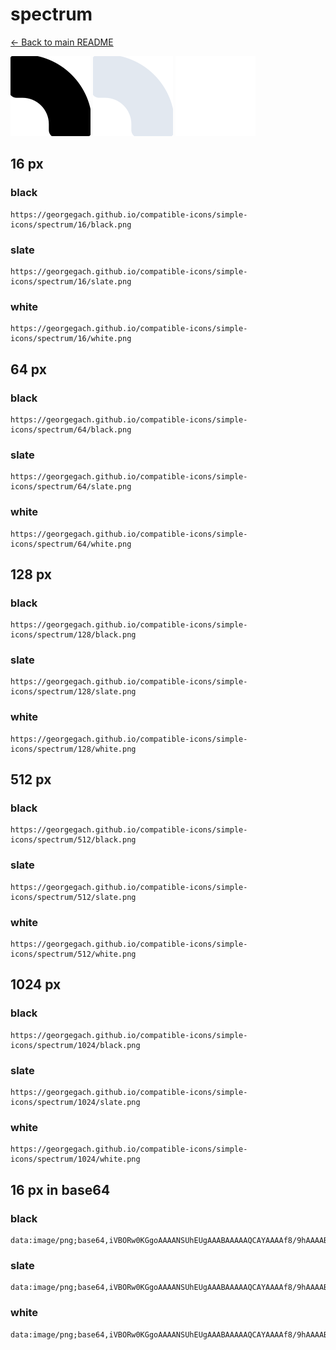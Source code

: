 # spectrum

[← Back to main README](../../README.md)


<img src="./128/black.png" width="128" alt="spectrum black icon" />
<img src="./128/slate.png" width="128" alt="spectrum slate icon" />
<img src="./128/white.png" width="128" alt="spectrum white icon" />

## 16 px

### black
```
https://georgegach.github.io/compatible-icons/simple-icons/spectrum/16/black.png
```

### slate
```
https://georgegach.github.io/compatible-icons/simple-icons/spectrum/16/slate.png
```

### white
```
https://georgegach.github.io/compatible-icons/simple-icons/spectrum/16/white.png
```

## 64 px

### black
```
https://georgegach.github.io/compatible-icons/simple-icons/spectrum/64/black.png
```

### slate
```
https://georgegach.github.io/compatible-icons/simple-icons/spectrum/64/slate.png
```

### white
```
https://georgegach.github.io/compatible-icons/simple-icons/spectrum/64/white.png
```

## 128 px

### black
```
https://georgegach.github.io/compatible-icons/simple-icons/spectrum/128/black.png
```

### slate
```
https://georgegach.github.io/compatible-icons/simple-icons/spectrum/128/slate.png
```

### white
```
https://georgegach.github.io/compatible-icons/simple-icons/spectrum/128/white.png
```

## 512 px

### black
```
https://georgegach.github.io/compatible-icons/simple-icons/spectrum/512/black.png
```

### slate
```
https://georgegach.github.io/compatible-icons/simple-icons/spectrum/512/slate.png
```

### white
```
https://georgegach.github.io/compatible-icons/simple-icons/spectrum/512/white.png
```

## 1024 px

### black
```
https://georgegach.github.io/compatible-icons/simple-icons/spectrum/1024/black.png
```

### slate
```
https://georgegach.github.io/compatible-icons/simple-icons/spectrum/1024/slate.png
```

### white
```
https://georgegach.github.io/compatible-icons/simple-icons/spectrum/1024/white.png
```

## 16 px in base64

### black
```
data:image/png;base64,iVBORw0KGgoAAAANSUhEUgAAABAAAAAQCAYAAAAf8/9hAAAABmJLR0QA/wD/AP+gvaeTAAAAw0lEQVQ4jZ3SMU4CQRjF8d9ClqCBxAvQcAyPYryBh7OhsCDExorGBmJIiNViq40mRFgKBqPIzIR9yatmvv+8eflghRrfeMcbXjHBLUoZbQPglD+xCKAiBogN//YHHtFrCqixwQsGTQEHz4+TnAvYhO/8dJIqMdXJzQFQNYQsULZxjyeMsMQVOuj+7/uPLsP9k7qzX6hcinE7AphijetMklYqYoFZJsEqRajxkHoBF8kIeM6c93OAr5Akpty8ofiebFHtAGApg0ah5E+QAAAAAElFTkSuQmCC
```

### slate
```
data:image/png;base64,iVBORw0KGgoAAAANSUhEUgAAABAAAAAQCAYAAAAf8/9hAAAABmJLR0QA/wD/AP+gvaeTAAABJ0lEQVQ4jZ2SvS5EURSFv3UmhMRPNBMTIVFJFBKh9QLiBfQ68QYK4T10Cr2CwhsICr1/dwxiiORKZuYsDULce4JVnp39ZZ29ls7rjzdCNUEnwguQY16DfBqjN+9qQ9uzUosS6aLejIAKh5BbXLkT18dqQ1uSXAT48VigZ/BRT2gtVKvVl6+D8ItlgAFbc7m7D66vH0b/A0AiyEy0K5W9RqPR92fAp8zEa+zesa0PwG9u8M2J8XR2/7z4DlD2ZwgaaHe8dmB36azeHJeZqQT1xugpy/MQRoQH0xBy0FJh/hfZ0zJiFTyc/o72CwEAl/XHFaMNoNSJzVkpwLYub5snoMmEh6w0RknGYbd8GZB7kz0IgeP0Pv1JQCc6JxGxIaSbGDhM9MSg7A2ZxnsNbfA8CAAAAABJRU5ErkJggg==
```

### white
```
data:image/png;base64,iVBORw0KGgoAAAANSUhEUgAAABAAAAAQCAYAAAAf8/9hAAAABmJLR0QA/wD/AP+gvaeTAAAAzElEQVQ4jZ2SMWoCURRFzx+YQlCyAEmRyk4Qd+EOApbpQnaXIoWIKxAbRaaxitPGJtOYnBSjkML/v3raB4f37ruoe1uO6pdaqzt1rk7VkhTqr3G+1eokCjHBNRzUhdq9V6D6o27Vx3sFZzb/NymSAV1mALx7yqQAvFFQACPg+XzCp+lPxKjUMqhPwBjoAENgAvSBh8wmDfBycaK+2hYqxyyqV99sm5lilxIEdZ0R7KNvDCEIfGRy6OR6sMrMezlBQ7onRU6wBOqIRKD+A4ngrr8P4UMqAAAAAElFTkSuQmCC
```

